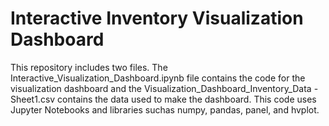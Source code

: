 # Interactive Inventory Visualization Dashboard
This repository includes two files. The Interactive_Visualization_Dashboard.ipynb file contains the code for the visualization dashboard and the 
Visualization_Dashboard_Inventory_Data - Sheet1.csv contains the data used to make the dashboard. This code uses Jupyter Notebooks and libraries suchas numpy, pandas, 
panel, and hvplot.
